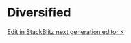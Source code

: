 # Diversified

[Edit in StackBlitz next generation editor ⚡️](https://stackblitz.com/~/github.com/niiyiko/Diversified)
